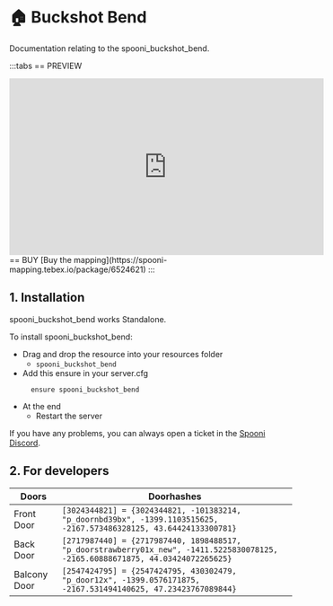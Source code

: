 # 🏠 Buckshot Bend
Documentation relating to the spooni_buckshot_bend.

:::tabs
== PREVIEW
<iframe width="560" height="315" src="https://dunb17ur4ymx4.cloudfront.net/wysiwyg/1218000/f814720d91b3c9e727e2f896172a7a37381004d9.png" frameborder="0" allow="accelerometer; autoplay; clipboard-write; encrypted-media; gyroscope; picture-in-picture; web-share" allowfullscreen></iframe>
== BUY
[Buy the mapping](https://spooni-mapping.tebex.io/package/6524621)
:::

## 1. Installation
spooni_buckshot_bend works Standalone.  

To install spooni_buckshot_bend:
- Drag and drop the resource into your resources folder
  - `spooni_buckshot_bend`
- Add this ensure in your server.cfg
  ```
    ensure spooni_buckshot_bend
  ```
- At the end
  - Restart the server

If you have any problems, you can always open a ticket in the [Spooni Discord](https://discord.gg/spooni).

## 2. For developers
| Doors                     | Doorhashes
|---------------------------|----------------------------------------------------------------------------------|
| Front Door                | `[3024344821] = {3024344821, -101383214, "p_doornbd39bx", -1399.1103515625, -2167.573486328125, 43.64424133300781}`
| Back Door                 | `[2717987440] = {2717987440, 1898488517, "p_doorstrawberry01x_new", -1411.5225830078125, -2165.60888671875, 44.03424072265625}`
| Balcony Door              | `[2547424795] = {2547424795, 430302479, "p_door12x", -1399.0576171875, -2167.531494140625, 47.23423767089844}`
